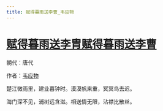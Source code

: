 ```yaml
---
title: 赋得暮雨送李曹_韦应物
---
```


# [赋得暮雨送李胄赋得暮雨送李曹](http://so.gushiwen.org/view_8722.aspx)

朝代：唐代

作者：[韦应物](http://so.gushiwen.org/author_564.aspx)

楚江微雨里，建业暮钟时。漠漠帆来重，冥冥鸟去迟。 

海门深不见，浦树远含滋。相送情无限，沾襟比散丝。